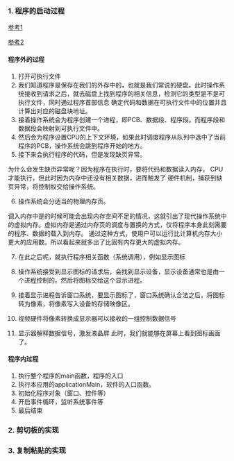 ### 1. 程序的启动过程

[参考1](https://www.cnblogs.com/yuetong-li/p/13543918.html)

[参考2](https://blog.csdn.net/javageektech/article/details/109476353)

#### 程序外的过程

1. 打开可执行文件
2. 我们知道程序是保存在我们的外存中的，也就是我们常说的硬盘。此时操作系统接收到请求之后，就去磁盘上找到程序的相关信息，检测它的类型是不是可执行文件，同时通过程序首部信息
确定代码和数据在可执行文件中的位置并且计算出对应的磁盘块地址。
3. 接着操作系统会为程序创建一个进程，即PCB、数据段、程序段。而程序段和数据段会映射到可执行文件中。
4. 然后会为程序设置CPU的上下文环境，如果此时调度程序从队列中选中了当前程序的PCB，操作系统会跳到程序开始的地方。
5. 接下来会执行程序的代码，但是发现缺页异常。 
  
  为什么会发生缺页异常呢？因为程序在执行时，要将代码和数据读入内存， CPU 才能执行，但此时因为内存中还没有相关数据，进而触发了
  硬件机制，捕获到缺页异常，将控制权交给操作系统。

6. 操作系统会分适当的物理内存页。
  
  调入内存中是的时候可能会出现内存空间不足的情况，这就引出了现代操作系统中的虚拟内存。虚拟内存是通过内存页的调度与置换的方式，仅将程序本身此刻需要的程序、数据的载入到内存。
通过这种方式，使用户可以运行比计算机内存大小更大的应用数。所以看起来就多出了比固有内存更大的虚拟内存。

7. 在此之后呢，就执行程序相关函数（系统调用），例如显示图标

  1. 操作系统接受到显示图标的请求后，会找到显示设备，显示设备通常也是由一个进程控制的。然后将图标交给这个显示进程。
  2. 接着显示进程告诉窗口系统，要显示图标了，窗口系统确认合法之后，将图标转为像素，将像素写入设备的存储映像区。
  3. 视频硬件将像素转换成显示器可以接收的一组控制数据信号
  4. 显示器解释数据信号，激发液晶屏 此时，我们就能够在屏幕上看到图标画面了。

#### 程序内过程

1. 执行整个程序的main函数，程序的入口
2. 执行本应用的applicationMain，软件的入口函数。
3. 初始化程序对象（窗口、控件等）
4. 开启事件循环，监听系统事件等
5. 最后结束

### 2. 剪切板的实现


### 3. 复制粘贴的实现

